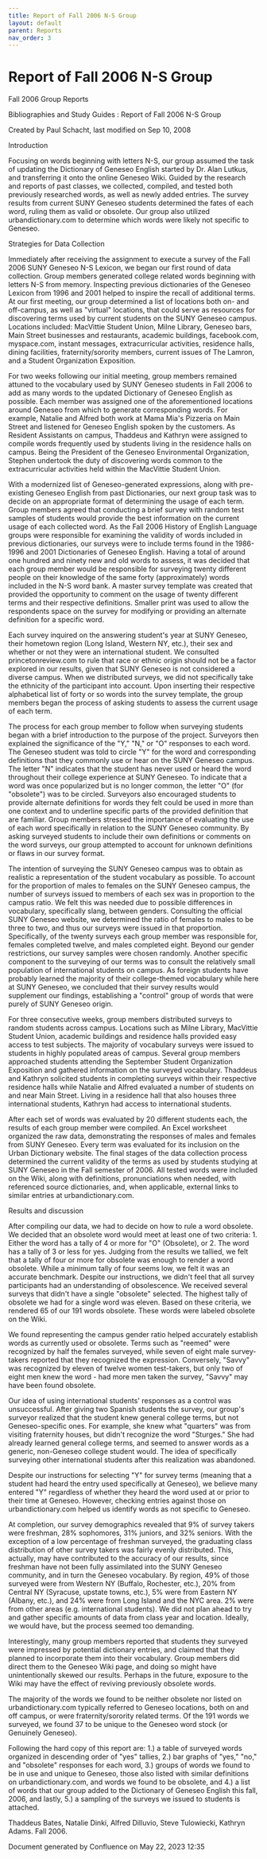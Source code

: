 ```yaml
---
title: Report of Fall 2006 N-S Group
layout: default
parent: Reports
nav_order: 3
---
```


# Report of Fall 2006 N-S Group

Fall 2006 Group Reports

Bibliographies and Study Guides : Report of Fall 2006 N-S Group

Created by  Paul Schacht, last modified on Sep 10, 2008

Introduction

Focusing on words beginning with letters N-S, our group assumed the task of updating the Dictionary of Geneseo English started by Dr. Alan Lutkus, and transferring it onto the online Geneseo Wiki.  Guided by the research and reports of past classes, we collected, compiled, and tested both previously researched words, as well as newly added entries.  The survey results from current SUNY Geneseo students determined the fates of each word, ruling them as valid or obsolete.  Our group also utilized urbandictionary.com to determine which words were likely not specific to Geneseo.  

Strategies for Data Collection

Immediately after receiving the assignment to execute a survey of the Fall 2006 SUNY Geneseo N-S Lexicon, we began our first round of data collection.  Group members generated college related words beginning with letters N-S from memory.  Inspecting previous dictionaries of the Geneseo Lexicon from 1996 and 2001 helped to inspire the recall of additional terms.   At our first meeting, our group determined a list of locations both on- and off-campus, as well as &quot;virtual&quot; locations, that could serve as resources for discovering terms used by current students on the SUNY Geneseo campus.  Locations included:  MacVittie Student Union, Milne Library, Geneseo bars, Main Street businesses and restaurants, academic buildings, facebook.com, myspace.com, instant messages, extracurricular activities, residence halls, dining facilities, fraternity/sorority members, current issues of The Lamron, and a Student Organization Exposition.  

For two weeks following our initial meeting, group members remained attuned to the vocabulary used by SUNY Geneseo students in Fall 2006 to add as many words to the updated Dictionary of Geneseo English as possible.  Each member was assigned one of the aforementioned locations around Geneseo from which to generate corresponding words.  For example, Natalie and Alfred both work at Mama Mia's Pizzeria on Main Street and listened for Geneseo English spoken by the customers.  As Resident Assistants on campus, Thaddeus and Kathryn were assigned to compile words frequently used by students living in the residence halls on campus.  Being the President of the Geneseo Environmental Organization, Stephen undertook the duty of discovering words common to the extracurricular activities held within the MacVittie Student Union.  

With a modernized list of Geneseo-generated expressions, along with pre-existing Geneseo English from past Dictionaries, our next group task was to decide on an appropriate format of determining the usage of each term.  Group members agreed that conducting a brief survey with random test samples of students would provide the best information on the current usage of each collected word.  As the Fall 2006 History of English Language groups were responsible for examining the validity of words included in previous dictionaries, our surveys were to include terms found in the 1986-1996 and 2001 Dictionaries of Geneseo English.  Having a total of around one hundred and ninety new and old words to assess, it was decided that each group member would be responsible for surveying twenty different people on their knowledge of the same forty (approximately) words included in the N-S word bank.  A master survey template was created that provided the opportunity to comment on the usage of twenty different terms and their respective definitions.  Smaller print was used to allow the respondents space on the survey for modifying or providing an alternate definition for a specific word.

Each survey inquired on the answering student's year at SUNY Geneseo, their hometown region (Long Island, Western NY, etc.), their sex and whether or not they were an international student.  We consulted princetonreview.com to rule that race or ethnic origin should not be a factor explored in our results, given that SUNY Geneseo is not considered a diverse campus.  When we distributed surveys, we did not specifically take the ethnicity of the participant into account.  Upon inserting their respective alphabetical list of forty or so words into the survey template, the group members began the process of asking students to assess the current usage of each term.

The process for each group member to follow when surveying students began with a brief introduction to the purpose of the project.  Surveyors then explained the significance of the &quot;Y,&quot; &quot;N,&quot; or &quot;O&quot; responses to each word.  The Geneseo student was told to circle &quot;Y&quot; for the word and corresponding definitions that they commonly use or hear on the SUNY Geneseo campus.  The letter &quot;N&quot; indicates that the student has never used or heard the word throughout their college experience at SUNY Geneseo.  To indicate that a word was once popularized but is no longer common, the letter &quot;O&quot; (for &quot;obsolete&quot;) was to be circled.  Surveyors also encouraged students to provide alternate definitions for words they felt could be used in more than one context and to underline specific parts of the provided definition that are familiar.  Group members stressed the importance of evaluating the use of each word specifically in relation to the SUNY Geneseo community.   By asking surveyed students to include their own definitions or comments on the word surveys, our group attempted to account for unknown definitions or flaws in our survey format.

The intention of surveying the SUNY Geneseo campus was to obtain as realistic a representation of the student vocabulary as possible.  To account for the proportion of males to females on the SUNY Geneseo campus, the number of surveys issued to members of each sex was in proportion to the campus ratio.  We felt this was needed due to possible differences in vocabulary, specifically slang, between genders.  Consulting the official SUNY Geneseo website, we determined the ratio of females to males to be three to two, and thus our surveys were issued in that proportion.  Specifically, of the twenty surveys each group member was responsible for, females completed twelve, and males completed eight.  Beyond our gender restrictions, our survey samples were chosen randomly.  Another specific component to the surveying of our terms was to consult the relatively small population of international students on campus.  As foreign students have probably learned the majority of their college-themed vocabulary while here at SUNY Geneseo, we concluded that their survey results would supplement our findings, establishing a &quot;control&quot; group of words that were purely of SUNY Geneseo origin.  

For three consecutive weeks, group members distributed surveys to random students across campus.  Locations such as Milne Library, MacVittie Student Union, academic buildings and residence halls provided easy access to test subjects.  The majority of vocabulary surveys were issued to students in highly populated areas of campus.  Several group members approached students attending the September Student Organization Exposition and gathered information on the surveyed vocabulary.  Thaddeus and Kathryn solicited students in completing surveys within their respective residence halls while Natalie and Alfred evaluated a number of students on and near Main Street.  Living in a residence hall that also houses three international students, Kathryn had access to international students.

After each set of words was evaluated by 20 different students each, the results of each group member were compiled.  An Excel worksheet organized the raw data, demonstrating the responses of males and females from SUNY Geneseo.  Every term was evaluated for its inclusion on the Urban Dictionary website.  The final stages of the data collection process determined the current validity of the terms as used by students studying at SUNY Geneseo in the Fall semester of 2006.  All tested words were included on the Wiki, along with definitions, pronunciations when needed, with referenced source dictionaries, and, when applicable, external links to similar entries at urbandictionary.com.

Results and discussion

After compiling our data, we had to decide on how to rule a word obsolete.  We decided that an obsolete word would meet at least one of two criteria: 1. Either the word has a tally of 4 or more for &quot;O&quot; (Obsolete), or 2. The word has a tally of 3 or less for yes.  Judging from the results we tallied, we felt that a tally of four or more for obsolete was enough to render a word obsolete.  While a minimum tally of four seems low, we felt it was an accurate benchmark.  Despite our instructions, we didn't feel that all survey participants had an understanding of obsolescence.  We received several surveys that didn't have a single &quot;obsolete&quot; selected.  The highest tally of obsolete we had for a single word was eleven.  Based on these criteria, we rendered 65 of our 191 words obsolete.  These words were labeled obsolete on the Wiki.

We found representing the campus gender ratio helped accurately establish words as currently used or obsolete.  Terms such as &quot;reemed&quot; were recognized by half the females surveyed, while seven of eight male survey-takers reported that they recognized the expression.  Conversely, &quot;Savvy&quot; was recognized by eleven of twelve women test-takers, but only two of eight men knew the word - had more men taken the survey, &quot;Savvy&quot; may have been found obsolete.

Our idea of using international students' responses as a control was unsuccessful.  After giving two     Spanish students the survey, our group's surveyor realized that the student knew general college terms, but not Geneseo-specific ones.  For example, she knew what &quot;quarters&quot; was from visiting fraternity houses, but didn't recognize the word &quot;Sturges.&quot;  She had already learned general college terms, and seemed to answer words as a generic, non-Geneseo college student would.  The idea of specifically surveying other international students after this realization was abandoned.

Despite our instructions for selecting &quot;Y&quot; for survey terms (meaning that a student had heard the entry used specifically at Geneseo), we believe many entered &quot;Y&quot; regardless of whether they heard the word used at or prior to their time at Geneseo.  However, checking entries against those on urbandictionary.com helped us identify words as not specific to Geneseo. 

At completion, our survey demographics revealed that 9% of survey takers were freshman, 28% sophomores, 31% juniors, and 32% seniors.  With the exception of a low percentage of freshman surveyed, the graduating class distribution of other survey takers was fairly evenly distributed.  This, actually, may have contributed to the accuracy of our results, since freshman have not been fully assimilated into the SUNY Geneseo community, and in turn the Geneseo vocabulary.  By region, 49% of those surveyed were from Western NY (Buffalo, Rochester, etc.), 20% from Central NY (Syracuse, upstate towns, etc.), 5% were from Eastern NY (Albany, etc.), and 24% were from Long Island and the NYC area.  2% were from other areas (e.g. international students).  We did not plan ahead to try and gather specific amounts of data from class year and location.  Ideally, we would have, but the process seemed too demanding.

Interestingly, many group members reported that students they surveyed were impressed by potential dictionary entries, and claimed that they planned to incorporate them into their vocabulary.  Group members did direct them to the Geneseo Wiki page, and doing so might have unintentionally skewed our results.  Perhaps in the future, exposure to the Wiki may have the effect of reviving previously obsolete words.

The majority of the words we found to be neither obsolete nor listed on urbandictionary.com typically referred to Geneseo locations, both on and off campus, or were fraternity/sorority related terms.  Of the 191 words we surveyed, we found 37 to be unique to the Geneseo word stock (or Genuinely Geneseo).

Following the hard copy of this report are: 1.) a table of surveyed words organized in descending order of &quot;yes&quot; tallies, 2.) bar graphs of &quot;yes,&quot; &quot;no,&quot; and &quot;obsolete&quot; responses for each word, 3.) groups of words we found to be in use and unique to Geneseo, those also listed with similar definitions on urbandictionary.com, and words we found to be obsolete, and 4.) a list of words that our group added to the Dictionary of Geneseo English this fall, 2006, and lastly, 5.) a sampling of the surveys we issued to students is attached.

Thaddeus Bates, Natalie Dinki, Alfred Dilluvio, Steve Tulowiecki, Kathryn Adams.  Fall 2006.

Document generated by Confluence on May 22, 2023 12:35


